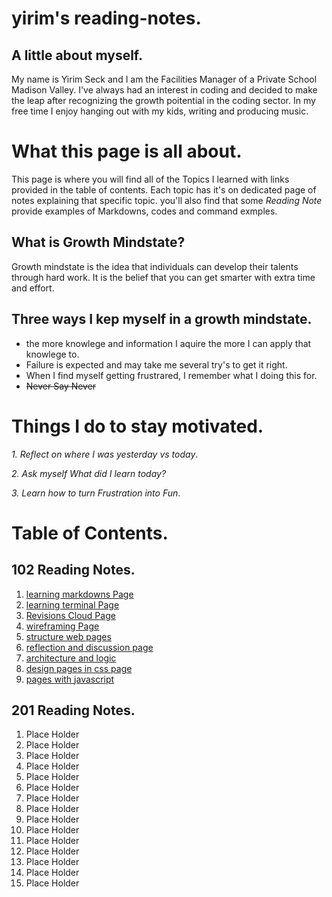 # yirim's reading-notes.
## A little about myself.
My name is Yirim Seck and I am the Facilities Manager of a Private School Madison Valley.  I've always had an interest in coding and decided to make the leap after recognizing the growth poitential in the coding sector.  In my free time I enjoy hanging out with my kids, writing and producing music. 

# What this page is all about.
This page is where you will find all of the Topics I learned with links provided in the table of contents. Each topic has it's on dedicated page of notes explaining that specific topic. you'll also find that some *Reading Note* provide examples of Markdowns, codes and command exmples.

## What is Growth Mindstate?
Growth mindstate is the idea that individuals can develop their talents through hard work. It is the belief that you can get smarter with extra time and effort.
## Three ways I kep myself in a growth mindstate.
  * the more knowlege and information I aquire the more I can apply that knowlege to.
  * Failure is expected and may take me several try's to get it right.
  * When I find myself getting frustrared, I remember what I doing this for.
  * ~~Never Say Never~~

# Things I do to stay motivated.
 *1. Reflect on where I was yesterday vs today*.
 
 *2. Ask myself What did I learn today?*
 
 *3. Learn how to turn Frustration into Fun*.
 
# Table of Contents.
## 102 Reading Notes.
1. [learning markdowns Page](learning_markdowns.md)
2. [learning terminal Page](learning_terminal.md)
3. [Revisions Cloud Page](Revisions-Cloud.md)
4. [wireframing Page](wireframing.md)
5. [structure web pages](structure_web_pages.md)
6. [reflection and discussion page](reflection_and_discussion.md)
7. [architecture and logic](architecture_and_logic.md)
8. [design pages in css page](design_pages_css.md)
9. [pages with javascript](pages_with_javascript.md)

## 201 Reading Notes.
1. Place Holder
2. Place Holder
3. Place Holder
3. Place Holder
5. Place Holder
6. Place Holder
7. Place Holder
8. Place Holder
9. Place Holder
10. Place Holder
11. Place Holder
12. Place Holder
13. Place Holder
14. Place Holder
15. Place Holder
